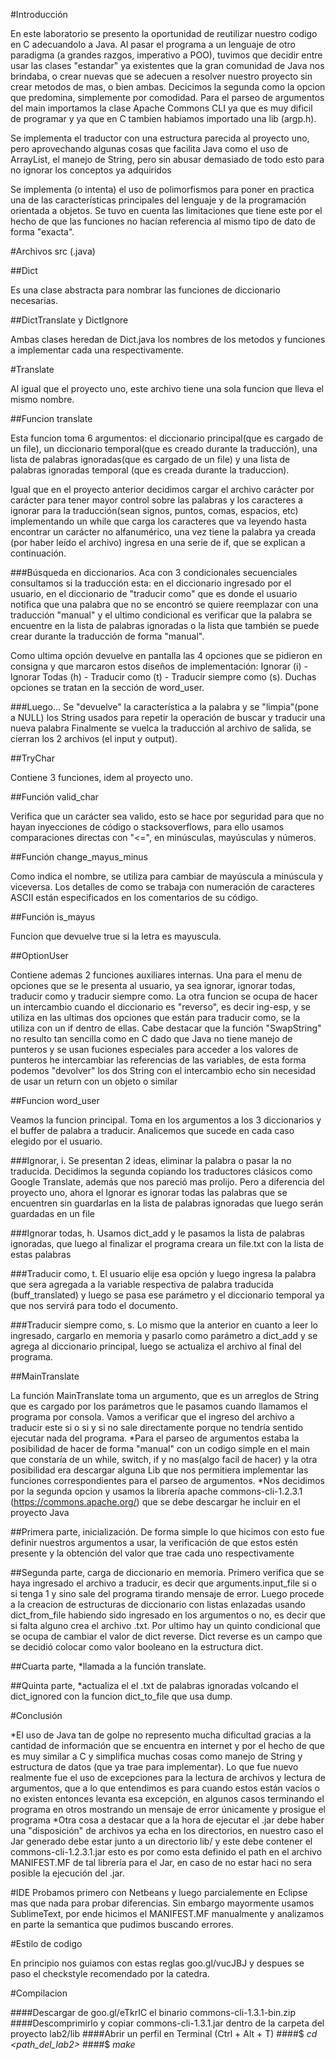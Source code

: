 #Introducción

En este laboratorio se presento la oportunidad de reutilizar nuestro codigo en C adecuandolo a Java. Al pasar el programa a un lenguaje de otro paradigma (a grandes razgos, imperativo a POO), tuvimos que decidir entre usar las clases "estandar" ya existentes que la gran comunidad de Java nos brindaba, o crear nuevas que se adecuen a resolver nuestro proyecto sin crear metodos de mas, o bien ambas. Decicimos la segunda como la opcion que predomina, simplemente por comodidad. Para el parseo de argumentos del main importamos la clase Apache Commons CLI ya que es muy dificil de programar y ya que en C tambien habiamos importado una lib (argp.h).

Se implementa el traductor con una estructura parecida al proyecto uno, pero aprovechando algunas cosas que facilita Java como el uso de ArrayList, el manejo de String, pero sin abusar demasiado de todo esto para no ignorar los conceptos ya adquiridos

Se implementa (o intenta) el uso de polimorfismos para poner en practica una de las características principales del lenguaje y de la programación orientada a objetos. Se tuvo en cuenta las limitaciones que tiene este por el hecho de que las funciones no hacían referencia al mismo tipo de dato de forma "exacta".

#Archivos src (.java)

##Dict

Es una clase abstracta para nombrar las funciones de diccionario necesarias.


##DictTranslate y DictIgnore

Ambas clases heredan de Dict.java los nombres de los metodos y funciones a implementar cada una respectivamente.


#Translate

Al igual que el proyecto uno, este archivo tiene una sola funcion que lleva el mismo nombre.


##Funcion translate

Esta funcion toma 6 argumentos: el diccionario principal(que es cargado de un file), un diccionario temporal(que es creado durante la traducción), una lista de palabras ignoradas(que es cargado de un file) y una lista de palabras ignoradas temporal (que es creada durante la traduccion).

Igual que en el proyecto anterior decidimos cargar el archivo carácter por carácter para tener mayor control sobre las palabras y los caracteres a ignorar para la traducción(sean signos, puntos, comas, espacios, etc) implementando un while que carga los caracteres que va leyendo hasta encontrar un carácter no alfanumérico, una vez tiene la palabra ya creada (por haber leído el archivo) ingresa en una serie de if, que se explican a continuación.

###Búsqueda en diccionarios.
Aca con 3 condicionales secuenciales consultamos si la traducción esta: en el diccionario ingresado por el usuario, en el diccionario de "traducir como" que es donde el usuario notifica que una palabra que no se encontró se quiere reemplazar con una traducción "manual" y el ultimo condicional es verificar que la palabra se encuentre en la lista de palabras ignoradas o la lista que también se puede crear durante la traducción de forma "manual".

Como ultima opción devuelve en pantalla las 4 opciones que se pidieron en consigna y que marcaron estos diseños de implementación: Ignorar (i) - Ignorar Todas (h) - Traducir como (t) - Traducir siempre como (s).
Duchas opciones se tratan en la sección de word_user.

###Luego...
Se "devuelve" la característica a la palabra y se "limpia"(pone a NULL) los String usados para repetir la operación de buscar y traducir una nueva palabra
Finalmente se vuelca la traducción al archivo de salida, se cierran los 2 archivos (el input y output).


##TryChar

Contiene 3 funciones, idem al proyecto uno.

##Función valid_char

Verifica que un carácter sea valido, esto se hace por seguridad para que no hayan inyecciones de código o stacksoverflows, para ello usamos comparaciones directas con "<=", en minúsculas, mayúsculas y números.

##Función change_mayus_minus

Como indica el nombre, se utiliza para cambiar de mayúscula a minúscula y viceversa. Los detalles de como se trabaja con numeración de caracteres ASCII están especificados en los comentarios de su código.

##Función is_mayus

Funcion que devuelve true si la letra es mayuscula.


##OptionUser

Contiene ademas 2 funciones auxiliares internas. Una para el menu de opciones que se le presenta al usuario, ya sea ignorar, ignorar todas, traducir como y traducir siempre como. La otra funcion se ocupa de hacer un intercambio cuando el diccionario es "reverso", es decir ing-esp, y se utiliza en las ultimas dos opciones que están para traducir como, se la utiliza con un if dentro de ellas.
Cabe destacar que la función "SwapString" no resulto tan sencilla como en C dado que Java no tiene manejo de punteros y se usan fuciones especiales para acceder a los valores de punteros he intercambiar las referencias de las variables, de esta forma podemos "devolver" los dos String con el intercambio echo sin necesidad de usar un return con un objeto o similar


##Funcion word_user

Veamos la funcion principal. Toma en los argumentos a los 3 diccionarios y el buffer de palabra a traducir. Analicemos que sucede en cada caso elegido por el usuario.

###Ignorar, i.
Se presentan 2 ideas, eliminar la palabra o pasar la no traducida. Decidimos la segunda copiando los traductores clásicos como Google Translate, además que nos pareció mas prolijo. Pero a diferencia del proyecto uno, ahora el Ignorar es ignorar todas las palabras que se encuentren sin guardarlas en la lista de palabras ignoradas que luego serán guardadas en un file

###Ignorar todas, h.
Usamos dict_add y le pasamos la lista de palabras ignoradas, que luego al finalizar el programa creara un file.txt con la lista de estas palabras

###Traducir como, t.
El usuario elije esa opción y luego ingresa la palabra que sera agregada a la variable respectiva de palabra traducida (buff_translated) y luego se pasa ese parámetro y el diccionario temporal ya que nos servirá para todo el documento.

###Traducir siempre como, s.
Lo mismo que la anterior en cuanto a leer lo ingresado, cargarlo en memoria y pasarlo como parámetro a dict_add y se agrega al diccionario principal, luego se actualiza el archivo al final del programa.



##MainTranslate

La función MainTranslate toma un argumento, que es un arreglos de String que es cargado por los parámetros que le pasamos cuando llamamos el programa por consola. Vamos a verificar que el ingreso del archivo a traducir este si o si y si no sale directamente porque no tendría sentido ejecutar nada del programa.
*Para el parseo de argumentos estaba la posibilidad de hacer de forma "manual" con un codigo simple en el main que constaría de un while, switch, if y no mas(algo facil de hacer) y la otra posibilidad era descargar alguna Lib que nos permitiera implementar las funciones correspondientes para el parseo de argumentos.
*Nos decidimos por la segunda opcion y usamos la librería apache commons-cli-1.2.3.1 (https://commons.apache.org/) que se debe descargar he incluir en el proyecto Java
 
##Primera parte, inicialización.
De forma simple lo que hicimos con esto fue definir nuestros argumentos a usar, la verificación de que estos estén presente y la obtención del valor que trae cada uno respectivamente

##Segunda parte, carga de diccionario en memoria.
Primero verifica que se haya ingresado el archivo a traducir, es decir que arguments.input_file si o si tenga 1 y sino sale del programa tirando mensaje de error. Luego procede a la creacion de estructuras de diccionario con listas enlazadas usando dict_from_file habiendo sido ingresado en los argumentos o no, es decir que si falta alguno crea el archivo .txt. Por ultimo hay un quinto condicional que se ocupa de cambiar el valor de dict reverse.
Dict reverse es un campo que se decidió colocar como valor booleano en la estructura dict.

##Cuarta parte, 
*llamada a la función translate.

##Quinta parte,
*actualiza el el .txt de palabras ignoradas volcando el dict_ignored con la funcion dict_to_file que usa dump.



#Conclusión

*El uso de Java tan de golpe no represento mucha dificultad gracias a la cantidad de información que se encuentra en internet y por el hecho de que es muy similar a C y simplifica muchas cosas como manejo de String y estructura de datos (que ya trae para implementar). Lo que fue nuevo realmente fue el uso de excepciones para la lectura de archivos y lectura de argumentos, que a lo que entendimos es para cuando estos están vacíos o no existen entonces levanta esa excepción, en algunos casos terminando el programa en otros mostrando un mensaje de error únicamente y prosigue el programa
*Otra cosa a destacar que a la hora de ejecutar el .jar debe haber una "disposición" de archivos ya echa en los directorios, en nuestro caso el Jar generado debe estar junto a un directorio lib/ y este debe contener el commons-cli-1.2.3.1.jar esto es por como esta definido el path en el archivo MANIFEST.MF de tal librería para el Jar, en caso de no estar haci no sera posible la ejecución del .jar.



#IDE
Probamos primero con Netbeans y luego parcialemente en Eclipse mas que nada para probar diferencias. Sin embargo mayormente usamos SublimeText, por ende hicimos el MANIFEST.MF manualmente y analizamos en parte la semantica que pudimos buscando errores.



#Estilo de codigo

En principio nos guiamos con estas reglas goo.gl/vucJBJ y despues se paso el checkstyle recomendado por la catedra.



#Compilacion

####Descargar de goo.gl/eTkrIC el binario commons-cli-1.3.1-bin.zip
####Descomprimirlo y copiar commons-cli-1.3.1.jar dentro de la carpeta del proyecto lab2/lib
####Abrir un perfil en Terminal (Ctrl + Alt + T)
####$ *cd <path_del_lab2>*
####$ *make*
